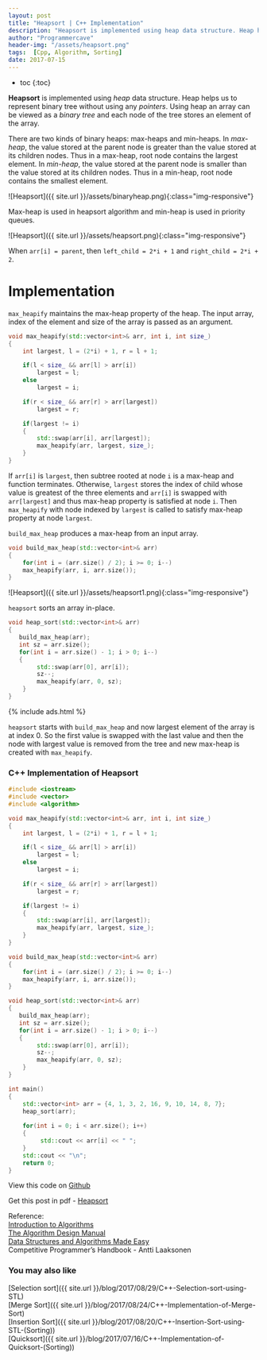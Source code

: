 ```yaml
---
layout: post
title: "Heapsort | C++ Implementation"
description: "Heapsort is implemented using heap data structure. Heap helps us to represent binary tree without using any pointers. Using heap an array can be viewed as a binary tree and each node of the tree stores an element of the array."
author: "Programmercave"
header-img: "/assets/heapsort.png"
tags:  [Cpp, Algorithm, Sorting]
date: 2017-07-15
---
```

* toc
{:toc}

**Heapsort** is implemented using *heap* data structure. Heap helps us to represent binary tree without using any *pointers*. Using heap an array can be viewed as a *binary tree* and each node of the tree stores an element of the array.

There are two kinds of binary heaps: max-heaps and min-heaps. In *max-heap*, the value stored at the parent node is greater than the value stored at its children nodes. Thus in a max-heap, root node contains the largest element. In *min-heap*, the value stored at the parent node is smaller than the value stored at its children nodes. Thus in a min-heap, root node contains the smallest element.

![Heapsort]({{ site.url }}/assets/binaryheap.png){:class="img-responsive"}

Max-heap is used in heapsort algorithm and min-heap is used in priority queues.

![Heapsort]({{ site.url }}/assets/heapsort.png){:class="img-responsive"}

When `arr[i] = parent`, then `left_child = 2*i + 1` and `right_child = 2*i + 2`.

<h1>Implementation</h1>

`max_heapify` maintains the max-heap property of the heap. The input array, index of the element and size of the array is passed as an argument. 

```cpp
void max_heapify(std::vector<int>& arr, int i, int size_)
{
    int largest, l = (2*i) + 1, r = l + 1;

    if(l < size_ && arr[l] > arr[i])
        largest = l;
    else
        largest = i;

    if(r < size_ && arr[r] > arr[largest])
        largest = r;

    if(largest != i)
    {
        std::swap(arr[i], arr[largest]);
        max_heapify(arr, largest, size_);
    }
}
```

If `arr[i]` is `largest`, then subtree rooted at node `i` is a max-heap and function terminates. Otherwise, `largest` stores the index of child whose value is greatest of the three elements and `arr[i]` is swapped with `arr[largest]` and thus max-heap property is satisfied at node `i`. Then `max_heapify` with node indexed by `largest` is called to satisfy max-heap property at node `largest`.

`build_max_heap` produces a max-heap from an input array.

```cpp
void build_max_heap(std::vector<int>& arr)
{
    for(int i = (arr.size() / 2); i >= 0; i--)
    max_heapify(arr, i, arr.size());
}
```

![Heapsort]({{ site.url }}/assets/heapsort1.png){:class="img-responsive"}

`heapsort` sorts an array in-place.

```cpp
void heap_sort(std::vector<int>& arr)
{
   build_max_heap(arr);
   int sz = arr.size();
   for(int i = arr.size() - 1; i > 0; i--)
   {
        std::swap(arr[0], arr[i]);
        sz--;
        max_heapify(arr, 0, sz);
    }
}
```
{% include ads.html %}<br/>

`heapsort` starts with `build_max_heap` and now largest element of the array is at index 0. So the first value is  swapped with the last value and then the node with largest value is removed from the tree and new max-heap is created with `max_heapify`.

<h3>C++ Implementation of Heapsort</h3>

```cpp
#include <iostream>
#include <vector>
#include <algorithm>

void max_heapify(std::vector<int>& arr, int i, int size_)
{
    int largest, l = (2*i) + 1, r = l + 1;

    if(l < size_ && arr[l] > arr[i])
        largest = l;
    else
        largest = i;

    if(r < size_ && arr[r] > arr[largest])
        largest = r;

    if(largest != i)
    {
        std::swap(arr[i], arr[largest]);
        max_heapify(arr, largest, size_);
    }
}

void build_max_heap(std::vector<int>& arr)
{
    for(int i = (arr.size() / 2); i >= 0; i--)
    max_heapify(arr, i, arr.size());
}

void heap_sort(std::vector<int>& arr)
{
   build_max_heap(arr);
   int sz = arr.size();
   for(int i = arr.size() - 1; i > 0; i--)
   {
        std::swap(arr[0], arr[i]);
        sz--;
        max_heapify(arr, 0, sz);
    }
}

int main()
{
    std::vector<int> arr = {4, 1, 3, 2, 16, 9, 10, 14, 8, 7};
    heap_sort(arr);
    
    for(int i = 0; i < arr.size(); i++)
    {
         std::cout << arr[i] << " ";
    }
    std::cout << "\n";
    return 0;
}
```

View this code on [Github](https://github.com/{{site.github_username}}/Algo-Data-Structure/blob/master/Heapsort/C++/heapsort.cpp)

Get this post in pdf - [Heapsort](https://www.file-up.org/5etqv0d4uih4)

Reference:<br/>
[Introduction to Algorithms](https://amzn.to/2OarGBs)<br/>
[The Algorithm Design Manual](https://amzn.to/2CH9h9Z)<br/>
[Data Structures and Algorithms Made Easy](https://amzn.to/2NLM0dd)<br/>
Competitive Programmer’s Handbook - Antti Laaksonen<br/>

 <input type="hidden" name="IL_IN_ARTICLE"> 
<h3>You may also like</h3>

[Selection sort]({{ site.url }}/blog/2017/08/29/C++-Selection-sort-using-STL)<br/>
[Merge Sort]({{ site.url }}/blog/2017/08/24/C++-Implementation-of-Merge-Sort)<br/>
[Insertion Sort]({{ site.url }}/blog/2017/08/20/C++-Insertion-Sort-using-STL-(Sorting))<br/>
[Quicksort]({{ site.url }}/blog/2017/07/16/C++-Implementation-of-Quicksort-(Sorting))<br/>

